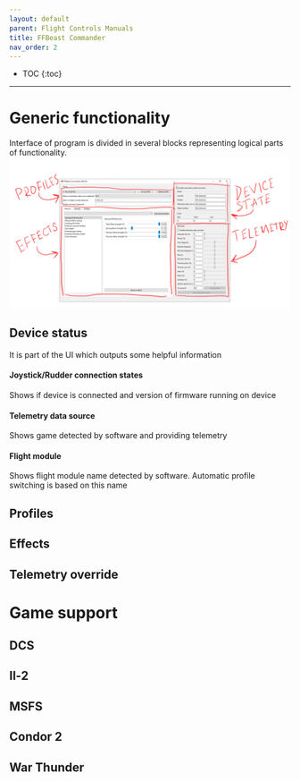 ```yaml
---
layout: default
parent: Flight Controls Manuals
title: FFBeast Commander
nav_order: 2
---
```


- TOC
{:toc}

---
# Generic functionality
Interface of program is divided in several blocks representing logical parts of functionality.   
<img src="../../assets/images/manual/commander_ui_blocks.jpg" width="720">

## Device status
It is part of the UI which outputs some helpful information

#### Joystick/Rudder connection states
Shows if device is connected and version of firmware running on device

#### Telemetry data source
Shows game detected by software and providing telemetry

#### Flight module
Shows flight module name detected by software. Automatic profile switching is based on this name

## Profiles
## Effects
## Telemetry override

# Game support 
## DCS
## Il-2
## MSFS
## Condor 2
## War Thunder
